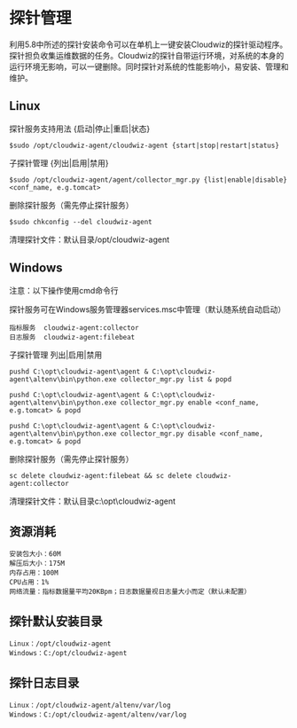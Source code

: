 # **探针管理**

利用5.8中所述的探针安装命令可以在单机上一键安装Cloudwiz的探针驱动程序。探针担负收集运维数据的任务。Cloudwiz的探针自带运行环境，对系统的本身的运行环境无影响，可以一键删除。同时探针对系统的性能影响小，易安装、管理和维护。

## Linux
探针服务支持用法 {启动|停止|重启|状态}
```
$sudo /opt/cloudwiz-agent/cloudwiz-agent {start|stop|restart|status}
```
子探针管理 {列出|启用|禁用}
```
$sudo /opt/cloudwiz-agent/agent/collector_mgr.py {list|enable|disable} <conf_name, e.g.tomcat>
```
删除探针服务（需先停止探针服务）
```
$sudo chkconfig --del cloudwiz-agent
```
清理探针文件：默认目录/opt/cloudwiz-agent

## Windows
注意：以下操作使用cmd命令行

探针服务可在Windows服务管理器services.msc中管理（默认随系统自动启动）
```
指标服务  cloudwiz-agent:collector
日志服务  cloudwiz-agent:filebeat
```
子探针管理 列出|启用|禁用
```
pushd C:\opt\cloudwiz-agent\agent & C:\opt\cloudwiz-agent\altenv\bin\python.exe collector_mgr.py list & popd

pushd C:\opt\cloudwiz-agent\agent & C:\opt\cloudwiz-agent\altenv\bin\python.exe collector_mgr.py enable <conf_name, e.g.tomcat> & popd

pushd C:\opt\cloudwiz-agent\agent & C:\opt\cloudwiz-agent\altenv\bin\python.exe collector_mgr.py disable <conf_name, e.g.tomcat> & popd
```

删除探针服务（需先停止探针服务）
```
sc delete cloudwiz-agent:filebeat && sc delete cloudwiz-agent:collector
```
清理探针文件：默认目录c:\opt\cloudwiz-agent

## 资源消耗
    安装包大小：60M
    解压后大小：175M
    内存占用：100M
    CPU占用：1%
    网络流量：指标数据量平均20KBpm；日志数据量视日志量大小而定（默认未配置）
    
## 探针默认安装目录
```
Linux：/opt/cloudwiz-agent
Windows：C:/opt/cloudwiz-agent
```
## 探针日志目录
```
Linux：/opt/cloudwiz-agent/altenv/var/log
Windows：C:/opt/cloudwiz-agent/altenv/var/log
```
